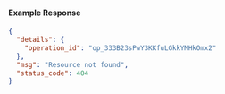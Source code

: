 <!-- Code generated for API Clients. DO NOT EDIT. -->

#### Example Response

```json
{
  "details": {
    "operation_id": "op_333B23sPwY3KKfuLGkkYMHkOmx2"
  },
  "msg": "Resource not found",
  "status_code": 404
}
```
